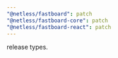 ```yaml
---
"@netless/fastboard": patch
"@netless/fastboard-core": patch
"@netless/fastboard-react": patch
---
```


release types.
